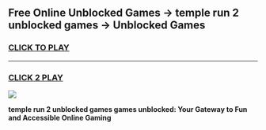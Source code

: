 
## Free Online Unblocked Games → temple run 2 unblocked games → Unblocked Games
<h3>
<a href="https://premium.freeplayer.one?title=temple_run_2_unblocked_games&ref=21F">CLICK TO PLAY</a></h3>
<hr>

<h3>
<a href="https://premium.freeplayer.one?title=temple_run_2_unblocked_games&ref=21F">CLICK 2 PLAY</a>
  
</h3>

<a href="https://premium.freeplayer.one?title=temple_run_2_unblocked_games&ref=21F/"><img src="https://clearcache.store/games.png"></a>


**temple run 2 unblocked games games unblocked: Your Gateway to Fun and Accessible Online Gaming**
